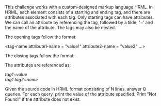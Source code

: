 This challenge works with a custom-designed markup language HRML. In HRML, each element consists of a starting and ending tag, and there are attributes associated with each tag. Only starting tags can have attributes. We can call an attribute by referencing the tag, followed by a tilde, '~' and the name of the attribute. The tags may also be nested.

The opening tags follow the format:

<tag-name attribute1-name = "value1" attribute2-name = "value2" ...>

The closing tags follow the format:

</tag-name>

The attributes are referenced as:

*tag1~value  
tag1.tag2~name*

Given the source code in HRML format consisting of N lines, answer Q queries. For each query, print the value of the attribute specified. Print "Not Found!" if the attribute does not exist.
